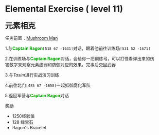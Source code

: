 # Elemental Exercise ( level 11)
<span style="font-size: 25px;">**元素相克**</span>

任务前置：[Mushroom Man](/WynncraftCNguide/quests/lvl1-10/level%206%20-%20Mushroom%20Man.html)

1.与<font color=00AA00>**Captain Ragon**</font>`[518 67 -1631]`对话，跟着他前往训练场`[531 52 -1671]`

2.在训练场与<font color=00AA00>**Captain Ragon**</font>对话，会给你一把训练弓，可以打怪看弹出来的伤害数字来观察元素虚弱和防御对应的效果。完事后交回武器

3.与*Tasim*进行实战演习训练

4.前往北门`[485 67 -1658]`一起抵御腐化军队

5.返回军营与<font color=00AA00>**Captain Ragon**</font>对话

奖励

+ 1250经验值 
+ 128 绿宝石
+ Ragon's Bracelet